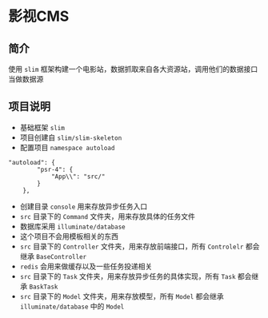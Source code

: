 # 影视CMS

## 简介
使用 `slim` 框架构建一个电影站，数据抓取来自各大资源站，调用他们的数据接口当做数据源

## 项目说明

* 基础框架 `slim`
* 项目创建自 `slim/slim-skeleton`
* 配置项目 `namespace autoload` 
```
"autoload": {
        "psr-4": {
            "App\\": "src/"
        }
    },
```
* 创建目录 `console` 用来存放异步任务入口
* `src` 目录下的 `Command` 文件夹，用来存放具体的任务文件
* 数据库采用 `illuminate/database`
* 这个项目不会用模板相关的东西
* `src` 目录下的 `Controller` 文件夹，用来存放前端接口，所有 `Controlelr` 都会继承 `BaseController`
* `redis` 会用来做缓存以及一些任务投递相关
* `src` 目录下的 `Task` 文件夹，用来存放异步任务的具体实现，所有 `Task` 都会继承 `BaskTask`
* `src` 目录下的 `Model` 文件夹，用来存放模型，所有 `Model` 都会继承 `illuminate/database` 中的 `Model`
